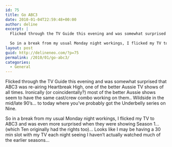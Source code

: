 ```yaml
---
id: 75
title: Go ABC3
date: 2010-01-04T22:59:48+00:00
author: deline
excerpt: |
  Flicked through the TV Guide this evening and was somewhat surprised that ABC3 was re-airing Heartbreak High, one of the better Aussie TV shows of all times. Ironically (or coincidentally?) most of the better Aussie shows seem to have the same cast/crew combo working on them.. Wildside in the mid/late 90's... to today where you've probably got the Underbelly series on Nine.
  
  So in a break from my usual Monday night workings, I flicked my TV to ABC3 and was even more surprised when they were showing Season 1... (which Ten originally had the rights too)... Looks like I may be having a 30 min slot with my TV each night seeing I haven't actually watched much of the earlier seasons...
layout: post
guid: http://delineneo.com/?p=75
permalink: /2010/01/go-abc3/
categories:
  - General
---
```

Flicked through the TV Guide this evening and was somewhat surprised that ABC3 was re-airing Heartbreak High, one of the better Aussie TV shows of all times. Ironically (or coincidentally?) most of the better Aussie shows seem to have the same cast/crew combo working on them.. Wildside in the mid/late 90&#8217;s&#8230; to today where you&#8217;ve probably got the Underbelly series on Nine.

So in a break from my usual Monday night workings, I flicked my TV to ABC3 and was even more surprised when they were showing Season 1&#8230; (which Ten originally had the rights too)&#8230; Looks like I may be having a 30 min slot with my TV each night seeing I haven&#8217;t actually watched much of the earlier seasons&#8230;